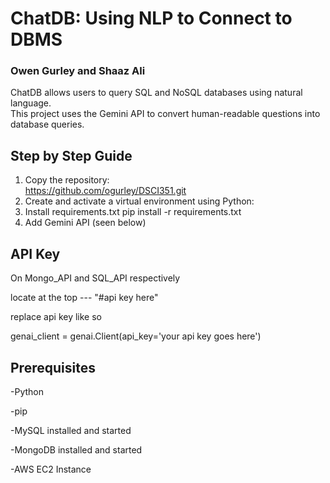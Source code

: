 # ChatDB: Using NLP to Connect to DBMS

### Owen Gurley and Shaaz Ali
ChatDB allows users to query SQL and NoSQL databases using natural language.  
This project uses the Gemini API to convert human-readable questions into database queries.

## Step by Step Guide
1. Copy the repository:  
   https://github.com/ogurley/DSCI351.git  
2. Create and activate a virtual environment using Python:  
3. Install requirements.txt pip install -r requirements.txt
4. Add Gemini API (seen below)

## API Key

On Mongo_API and SQL_API respectively

locate at the top --- "#api key here"

replace api key like so

genai_client = genai.Client(api_key='your api key goes here')


## Prerequisites

-Python

-pip

-MySQL installed and started

-MongoDB installed and started

-AWS EC2 Instance
